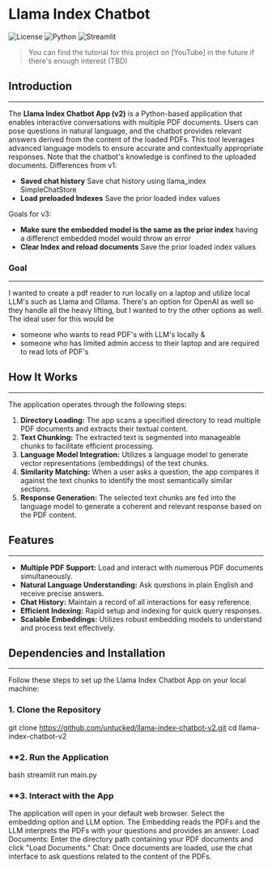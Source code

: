 # Llama Index Chatbot

![License](https://img.shields.io/badge/license-MIT-blue.svg)
![Python](https://img.shields.io/badge/python-3.8%2B-blue.svg)
![Streamlit](https://img.shields.io/badge/Streamlit-1.25.0-blue.svg)

> You can find the tutorial for this project on [YouTube] in the future if there's enough interest (TBD)

## Introduction
------------
The **Llama Index Chatbot App (v2)** is a Python-based application that enables interactive conversations with multiple PDF documents. Users can pose questions in natural language, and the chatbot provides relevant answers derived from the content of the loaded PDFs. This tool leverages advanced language models to ensure accurate and contextually appropriate responses. Note that the chatbot's knowledge is confined to the uploaded documents.
Differences from v1:
- **Saved chat history** Save chat history using llama_index SimpleChatStore 
- **Load preloaded Indexes** Save the prior loaded index values
 
Goals for v3:
- **Make sure the embedded model is the same as the prior index** having a differenct embedded model would throw an error
- **Clear Index and reload documents** Save the prior loaded index values 

### Goal
------------
I wanted to create a pdf reader to run locally on a laptop and utilize local LLM's such as Llama and Ollama. 
There's an option for OpenAI as well so they handle all the heavy lifting, but I wanted to try the other options as well.
The ideal user for this would be 
- someone who wants to read PDF's with LLM's locally & 
- someone who has limited admin access to their laptop and are required to read lots of PDF's

## How It Works
------------

The application operates through the following steps:

1. **Directory Loading:** The app scans a specified directory to read multiple PDF documents and extracts their textual content.
2. **Text Chunking:** The extracted text is segmented into manageable chunks to facilitate efficient processing.
3. **Language Model Integration:** Utilizes a language model to generate vector representations (embeddings) of the text chunks.
4. **Similarity Matching:** When a user asks a question, the app compares it against the text chunks to identify the most semantically similar sections.
5. **Response Generation:** The selected text chunks are fed into the language model to generate a coherent and relevant response based on the PDF content.

## Features
------------
- **Multiple PDF Support:** Load and interact with numerous PDF documents simultaneously.
- **Natural Language Understanding:** Ask questions in plain English and receive precise answers.
- **Chat History:** Maintain a record of all interactions for easy reference.
- **Efficient Indexing:** Rapid setup and indexing for quick query responses.
- **Scalable Embeddings:** Utilizes robust embedding models to understand and process text effectively.

## Dependencies and Installation
----------------------------
Follow these steps to set up the Llama Index Chatbot App on your local machine:

### **1. Clone the Repository**
git clone https://github.com/untucked/llama-index-chatbot-v2.git
cd llama-index-chatbot-v2

### **2. Run the Application
bash
streamlit run main.py

### **3. Interact with the App

The application will open in your default web browser.
Select the embedding option and LLM option. The Embedding reads the PDFs and the LLM interprets the PDFs with your questions and provides an answer.
Load Documents: Enter the directory path containing your PDF documents and click "Load Documents."
Chat: Once documents are loaded, use the chat interface to ask questions related to the content of the PDFs.

